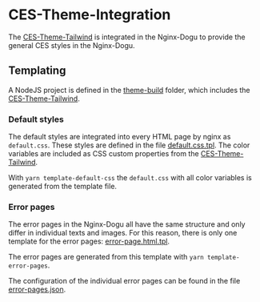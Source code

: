 # CES-Theme-Integration

The [CES-Theme-Tailwind][ces-theme-tailwind] is integrated in the Nginx-Dogu to provide the general CES styles in the Nginx-Dogu.

## Templating
A NodeJS project is defined in the [theme-build](../../theme-build) folder, which includes the [CES-Theme-Tailwind][ces-theme-tailwind]. <!-- markdown-link-check-disable-line -->

### Default styles
The default styles are integrated into every HTML page by nginx as `default.css`.
These styles are defined in the file [default.css.tpl](../../resources/var/www/html/styles/default.css.tpl). <!-- markdown-link-check-disable-line -->
The color variables are included as CSS custom properties from the [CES-Theme-Tailwind][ces-theme-tailwind].

With `yarn template-default-css` the `default.css` with all color variables is generated from the template file.

### Error pages
The error pages in the Nginx-Dogu all have the same structure and only differ in individual texts and images.
For this reason, there is only one template for the error pages: [error-page.html.tpl](../../resources/var/www/html/errors/error-page.html.tpl). <!-- markdown-link-check-disable-line -->

The error pages are generated from this template with `yarn template-error-pages`.

The configuration of the individual error pages can be found in the file [error-pages.json](../../theme-build/error-pages.json). <!-- markdown-link-check-disable-line -->




[ces-theme-tailwind]: https://github.com/cloudogu/ces-theme-tailwind/